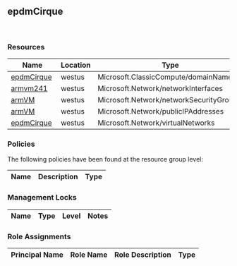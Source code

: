 
## epdmCirque 
 
### Resources


| Name | Location | Type |
| --- | --- | --- |
| [epdmCirque](epdmCirque--614192694.md)  | westus  | Microsoft.ClassicCompute/domainNames  |
| [armvm241](armvm241-257789860.md)  | westus  | Microsoft.Network/networkInterfaces  |
| [armVM](armVM--873378608.md)  | westus  | Microsoft.Network/networkSecurityGroups  |
| [armVM](armVM--1251798913.md)  | westus  | Microsoft.Network/publicIPAddresses  |
| [epdmCirque](epdmCirque--1311499795.md)  | westus  | Microsoft.Network/virtualNetworks  |

### Policies
The following policies have been found at the resource group level: 

| Name | Description | Type |
| --- | --- | --- |

### Management Locks


| Name | Type | Level | Notes |
| --- | --- | --- | --- |

### Role Assignments


| Principal Name | Role Name | Role Description | Type |
| --- | --- | --- | --- |
